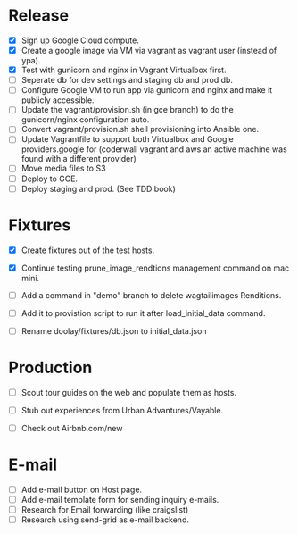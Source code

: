 Release
=======
- [x] Sign up Google Cloud compute.
- [x] Create a google image via VM via vagrant as vagrant user (instead of ypa).
- [x] Test with gunicorn and nginx in Vagrant Virtualbox first.
- [ ] Seperate db for dev settings and staging db and prod db.
- [ ] Configure Google VM to run app via gunicorn and nginx and make it publicly accessible.
- [ ] Update the vagrant/provision.sh (in gce branch) to do the gunicorn/nginx configuration auto.
- [ ] Convert vagrant/provision.sh shell provisioning into Ansible one.
- [ ] Update Vagrantfile to support both Virtualbox and Google providers.google for (coderwall vagrant and aws an active machine was found with a different provider)  
- [ ] Move media files to S3
- [ ] Deploy to GCE.
- [ ] Deploy staging and prod. (See TDD book)

Fixtures
========
- [x] Create fixtures out of the test hosts.
- [x] Continue testing prune_image_rendtions management command on mac mini.
- [ ] Add a command in "demo" branch to delete wagtailimages Renditions.
- [ ] Add it to provistion script to run it after load_initial_data command.
- [ ] Rename doolay/fixtures/db.json to initial_data.json


Production
==========
- [ ] Scout tour guides on the web and populate them as hosts.
- [ ] Stub out experiences from Urban Advantures/Vayable.
- [ ] Check out Airbnb.com/new


E-mail
======
- [ ] Add e-mail button on Host page.
- [ ] Add e-mail template form for sending inquiry e-mails.
- [ ] Research for Email forwarding (like craigslist)
- [ ] Research using send-grid as e-mail backend.
